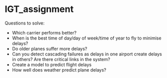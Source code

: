 # IGT_assignment

Questions to solve:
* 	Which carrier performs better? 
* 	When is the best time of day/day of week/time of year to fly to minimise delays?
* 	Do older planes suffer more delays?
* 	Can you detect cascading failures as delays in one airport create delays in others? Are there critical links in the system?
* 	Create a model to predict flight delays
* 	How well does weather predict plane delays?
